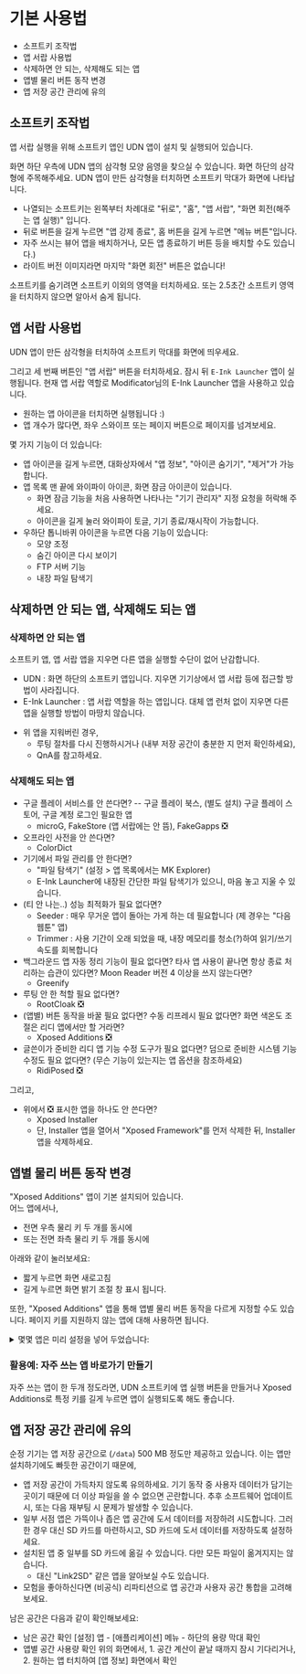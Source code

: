 # 기본 사용법

 * 소프트키 조작법
 * 앱 서랍 사용법
 * 삭제하면 안 되는, 삭제해도 되는 앱
 * 앱별 물리 버튼 동작 변경
 * 앱 저장 공간 관리에 유의

## 소프트키 조작법

앱 서랍 실행을 위해 소프트키 앱인 UDN 앱이 설치 및 실행되어 있습니다.

화면 하단 우측에 UDN 앱의 삼각형 모양 음영을 찾으실 수 있습니다. 화면 하단의 삼각형에 주목해주세요. UDN 앱이 만든 삼각형을 터치하면 소프트키 막대가 화면에 나타납니다.

  * 나열되는 소프트키는 왼쪽부터 차례대로 "뒤로", "홈", "앱 서랍", "화면 회전(해주는 앱 실행)" 입니다.
  * 뒤로 버튼을 길게 누르면 "앱 강제 종료", 홈 버튼을 길게 누르면 "메뉴 버튼"입니다.
  * 자주 쓰시는 뷰어 앱을 배치하거나, 모든 앱 종료하기 버튼 등을 배치할 수도 있습니다.)
  * 라이트 버전 이미지라면 마지막 "화면 회전" 버튼은 없습니다!

소프트키를 숨기려면
소프트키 이외의 영역을 터치하세요. 또는 2.5초간 소프트키 영역을 터치하지 않으면 알아서 숨게 됩니다.

## 앱 서랍 사용법

UDN 앱이 만든 삼각형을 터치하여 소프트키 막대를 화면에 띄우세요.

그리고 세 번째 버튼인 "앱 서랍" 버튼을 터치하세요. 잠시 뒤 `E-Ink Launcher` 앱이 실행됩니다. 현재 앱 서랍 역할로 Modificator님의 E-Ink Launcher 앱을 사용하고 있습니다.

 * 원하는 앱 아이콘을 터치하면 실행됩니다 :)
 * 앱 개수가 많다면, 좌우 스와이프 또는 페이지 버튼으로 페이지를 넘겨보세요.  

몇 가지 기능이 더 있습니다:

 * 앱 아이콘을 길게 누르면, 대화상자에서 "앱 정보", "아이콘 숨기기", "제거"가 가능합니다.
 * 앱 목록 맨 끝에 와이파이 아이콘, 화면 잠금 아이콘이 있습니다.
   * 화면 잠금 기능을 처음 사용하면 나타나는 "기기 관리자" 지정 요청을 허락해 주세요.
   * 아이콘을 길게 눌러 와이파이 토글, 기기 종료/재시작이 가능합니다.
 * 우하단 톱니바퀴 아이콘을 누르면 다음 기능이 있습니다:
   * 모양 조정
   * 숨긴 아이콘 다시 보이기
   * FTP 서버 기능
   * 내장 파일 탐색기

## 삭제하면 안 되는 앱, 삭제해도 되는 앱

### 삭제하면 안 되는 앱

소프트키 앱, 앱 서랍 앱을 지우면 다른 앱을 실행할 수단이 없어 난감합니다.

- UDN : 화면 하단의 소프트키 앱입니다. 지우면 기기상에서 앱 서랍 등에 접근할 방법이 사라집니다.
- E-Ink Launcher : 앱 서랍 역할을 하는 앱입니다. 대체 앱 런처 없이 지우면 다른 앱을 실행할 방법이 마땅치 않습니다.

* 위 앱을 지워버린 경우,
  - 루팅 절차를 다시 진행하시거나 (내부 저장 공간이 충분한 지 먼저 확인하세요),
  - QnA를 참고하세요.

### 삭제해도 되는 앱

* 구글 플레이 서비스를 안 쓴다면? -- 구글 플레이 북스, (별도 설치) 구글 플레이 스토어, 구글 계정 로그인 필요한 앱
  - microG, FakeStore (앱 서랍에는 안 뜸), FakeGapps ❎
* 오프라인 사전을 안 쓴다면?
  - ColorDict
* 기기에서 파일 관리를 안 한다면?
  - "파일 탐색기" (설정 > 앱 목록에서는 MK Explorer)
  * E-Ink Launcher에 내장된 간단한 파일 탐색기가 있으니, 마음 놓고 지울 수 있습니다.
* (티 안 나는..) 성능 최적화가 필요 없다면?
  - Seeder : 매우 무거운 앱이 돌아는 가게 하는 데 필요합니다 (제 경우는 "다음 웹툰" 앱)
  - Trimmer : 사용 기간이 오래 되었을 때, 내장 메모리를 청소(?)하여 읽기/쓰기 속도를 회복합니다
* 백그라운드 앱 자동 정리 기능이 필요 없다면? 타사 앱 사용이 끝나면 항상 종료 처리하는 습관이 있다면?
  Moon Reader 버전 4 이상을 쓰지 않는다면?
  - Greenify
* 루팅 안 한 척할 필요 없다면?
  - RootCloak ❎
* (앱별) 버튼 동작을 바꿀 필요 없다면?
  수동 리프레시 필요 없다면? 화면 색온도 조절은 리디 앱에서만 할 거라면?
  - Xposed Additions ❎
* 글쓴이가 준비한 리디 앱 기능 수정 도구가 필요 없다면?
  덤으로 준비한 시스템 기능 수정도 필요 없다면? (무슨 기능이 있는지는 앱 옵션을 참조하세요)
  - RidiPosed ❎

그리고,

* 위에서 ❎ 표시한 앱을 하나도 안 쓴다면?
  - Xposed Installer
  * 단, Installer 앱을 열어서 "Xposed Framework"를 먼저 삭제한 뒤, Installer 앱을 삭제하세요.

## 앱별 물리 버튼 동작 변경

"Xposed Additions" 앱이 기본 설치되어 있습니다.  
어느 앱에서나,
 - 전면 우측 물리 키 두 개를 동시에  
 - 또는 전면 좌측 물리 키 두 개를 동시에  

아래와 같이 눌러보세요:
 - 짧게 누르면 화면 새로고침  
 - 길게 누르면 화면 밝기 조절 창 표시
됩니다.

또한, "Xposed Additions" 앱을 통해 앱별 물리 버튼 동작을 다르게 지정할 수도 있습니다. 페이지 키를 지원하지 않는 앱에 대해 사용하면 됩니다.

<details><summary>몇몇 앱은 미리 설정을 넣어 두었습니다:</summary>
<p>

  * 카카오페이지, 네이버 시리즈
  * 교보 앱들: eBook, 도서관 (구/신)
  * 조아라, 문피아

대부분 페이지 키를 볼륨 키로 바꿨습니다. 해당 앱 설정에서 "볼륨 키로 넘김" 기능을 켜 주세요.

> ❕ 추후 버전에서 물리 키 기능이 추가된 경우, 또는 기능을 추가하여 수정된 앱을 쓰시는 경우에는 Xposed Additions 앱에서 관련 설정을 지우고 쓰세요.

</p></details>

### 활용예: 자주 쓰는 앱 바로가기 만들기

자주 쓰는 앱이 한 두개 정도라면, UDN 소프트키에 앱 실행 버튼을 만들거나 Xposed Additions로 특정 키를 길게 누르면 앱이 실행되도록 해도 좋습니다.

## 앱 저장 공간 관리에 유의

순정 기기는 앱 저장 공간으로 (`/data`) 500 MB 정도만 제공하고 있습니다. 이는 앱만 설치하기에도 빠듯한 공간이기 때문에,

  * 앱 저장 공간이 가득차지 않도록 유의하세요. 기기 동작 중 사용자 데이터가 담기는 곳이기 때문에 더 이상 파일을 쓸 수 없으면 곤란합니다. 추후 소프트웨어 업데이트시, 또는 다음 재부팅 시 문제가 발생할 수 있습니다.
  * 일부 서점 앱은 가뜩이나 좁은 앱 공간에 도서 데이터를 저장하려 시도합니다. 그러한 경우 대신 SD 카드를 마련하시고, SD 카드에 도서 데이터를 저장하도록 설정하세요.
  * 설치된 앱 중 일부를 SD 카드에 옮길 수 있습니다. 다만 모든 파일이 옮겨지지는 않습니다.
    * 대신 "Link2SD" 같은 앱을 알아보실 수도 있습니다.
  * 모험을 좋아하신다면 (비공식) 리파티션으로 앱 공간과 사용자 공간 통합을 고려해 보세요.

남은 공간은 다음과 같이 확인해보세요:

 * 남은 공간 확인
  [설정] 앱 - [애플리케이션] 메뉴 - 하단의 용량 막대 확인
 * 앱별 공간 사용량 확인
   위의 화면에서, 1. 공간 계산이 끝날 때까지 잠시 기다리거나, 2. 원하는 앱 터치하여 [앱 정보] 화면에서 확인